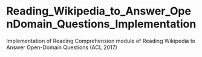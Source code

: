# Reading_Wikipedia_to_Answer_OpenDomain_Questions_Implementation
Implementation of Reading Comprehension module of Reading Wikipedia to Answer Open-Domain Questions (ACL 2017)
